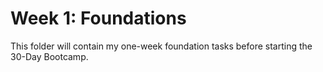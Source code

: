 # Week 1: Foundations
This folder will contain my one-week foundation tasks before starting the 30-Day Bootcamp.

